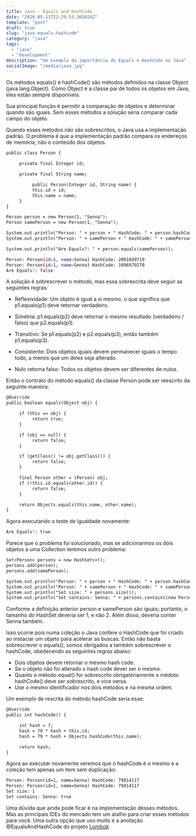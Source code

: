 ```yaml
---
title: Java - Equals and HashCode
date: "2020-05-11T22:29:53.365024Z"
template: "post"
draft: true
slug: "java-equals-hashcode"
category: "java"
tags:
  - "java"
  - "development"
description: "Um exemplo da importância do Equals e HashCode no Java"
socialImage: "/media/java.jpg"
---
```


Os métodos equals() e hashCode() são métodos definidos na classe Object (java.lang.Object). Como Object é a classe pai de todos os objetos em Java, eles estão sempre disponíveis.

Sua principal função é permitir a comparação de objetos e determinar quando são iguais. Sem esses métodos a solução seria comparar cada campo do objeto.

Quando esses métodos não são sobrescritos, o Java usa a implementação padrão. O problema é que a implementação padrão compara os endereços de memória, não o conteúdo dos objetos.

```jsp
public class Person {

     private final Integer id;

     private final String name;

          public Person(Integer id, String name) {
          this.id = id;
          this.name = name;
     }
}
```

```jsp
Person person = new Person(1, "Senna");
Person samePerson = new Person(1, "Senna");

System.out.println("Person: " + person + " HashCode: " + person.hashCode());
System.out.println("Person: " + samePerson + " HashCode: " + samePerson.hashCode());

System.out.println("Are Equals?: " + person.equals(samePerson));
```

```bash
Person: Person(id=1, name=Senna) HashCode: 2001049719
Person: Person(id=1, name=Senna) HashCode: 1096979270
Are Equals?: false
```

A solução é sobrescrever o método, mas essa sobrescrita deve seguir as seguintes regras:

- Reflexividade: Um objeto é igual a si mesmo, o que significa que p1.equals(p1) deve retornar verdadeiro.

- Simetria: p1.equals(p2) deve retornar o mesmo resultado (verdadeiro / falso) que p2.equals(p1).

- Transitivo: Se p1.equals(p2) e p2.equals(p3), então também p1.equals(p3).

- Consistente: Dois objetos iguais devem permanecer iguais o tempo todo, a menos que um deles seja alterado.

- Nulo retorna falso: Todos os objetos devem ser diferentes de nulos.

Então o contrato do método equals() da classe Person pode ser reescrito da seguinte maneira:

```jsp
@Override
public boolean equals(Object obj) {

     if (this == obj) {
          return true;
     }

     if (obj == null) {
          return false;
     }

     if (getClass() != obj.getClass()) {
          return false;
     }

     final Person other = (Person) obj;
     if (!this.id.equals(other.id)) {
          return false;
     }

     return Objects.equals(this.name, other.name);
}
```

Agora executando o teste de igualdade novamente:

```bash
Are Equals?: true
```

Parece que o problema foi solucionado, mas se adicionarmos os dois objetos a uma Collection teremos outro problema:

```jsp
Set<Person> persons = new HashSet<>();
persons.add(person);
persons.add(samePerson);

System.out.println("Person: " + person + " HashCode: " + person.hashCode());
System.out.println("Person: " + samePerson + " HashCode: " + samePerson.hashCode());
System.out.println("Set size: " + persons.size());
System.out.println("Set contains: Senna: " + persons.contains(new Person(1, "Senna")));
```

Conforme a definição anterior person e samePerson são iguais; portanto, o tamanho do HashSet deveria ser 1, e não 2. Além disso, deveria conter Senna também. 

Isso ocorre pois numa coleção o Java confere o HashCode que foi criado ao instaciar um objeto para acelerar as buscas. Então não basta sobrescrever o equals(), somos obrigados a também sobrescrever o hashCode, obedecendo as seguintes regras abaixo:

- Dois objetos devem retornar o mesmo hash code.
- Se o objeto não foi alterado o hash code dever ser o mesmo.
- Quanto o método equal() for sobrescrito obrigatóriamente o médoto hashCode() deve ser sobrescrito, e vice versa.
- Use o mesmo identificador nos dois métodos e na mesma ordem. 

Um exemplo de rescrita do método hashCode seria esse:

```jsp
@Override
public int hashCode() {

     int hash = 7;
     hash = 79 * hash + this.id;
     hash = 79 * hash + Objects.hashCode(this.name);

     return hash;
}
```

Agora ao executar novamente veremos que o hashCode é o mesmo e a coleção tem apenas um item sem duplicação:

```jsp
Person: Person(id=1, name=Senna) HashCode: 79814117
Person: Person(id=1, name=Senna) HashCode: 79814117
Set size: 1
Set contains: Senna: true
```
Uma dúvida que ainda pode ficar é na implementação desses métodos. Mas as principais IDEs do mercado tem um atalho para criar esses métodos para você. Uma outra opção que uso muito é a anotação @EqualsAndHashCode do projeto [Lombok](https://projectlombok.org)

 


